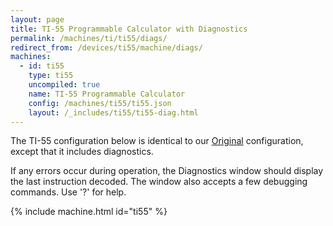 ```yaml
---
layout: page
title: TI-55 Programmable Calculator with Diagnostics
permalink: /machines/ti/ti55/diags/
redirect_from: /devices/ti55/machine/diags/
machines:
  - id: ti55
    type: ti55
    uncompiled: true
    name: TI-55 Programmable Calculator
    config: /machines/ti55/ti55.json
    layout: /_includes/ti55/ti55-diag.html
---
```


The TI-55 configuration below is identical to our [Original](../) configuration, except that
it includes diagnostics.

If any errors occur during operation, the Diagnostics window should display the last instruction decoded.
The window also accepts a few debugging commands.  Use '?' for help.

{% include machine.html id="ti55" %}
